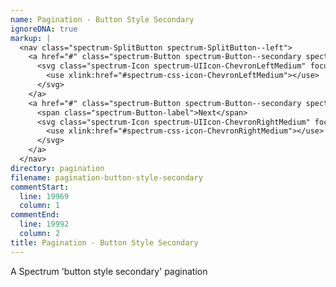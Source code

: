 ```yaml
---
name: Pagination - Button Style Secondary
ignoreDNA: true
markup: |
  <nav class="spectrum-SplitButton spectrum-SplitButton--left">
    <a href="#" class="spectrum-Button spectrum-Button--secondary spectrum-SplitButton-trigger">
      <svg class="spectrum-Icon spectrum-UIIcon-ChevronLeftMedium" focusable="false" aria-hidden="true" aria-label="ChevronLeft">
        <use xlink:href="#spectrum-css-icon-ChevronLeftMedium"></use>
      </svg>
    </a>
    <a href="#" class="spectrum-Button spectrum-Button--secondary spectrum-SplitButton-action">
      <span class="spectrum-Button-label">Next</span>
      <svg class="spectrum-Icon spectrum-UIIcon-ChevronRightMedium" focusable="false" aria-hidden="true" aria-label="ChevronLeft">
        <use xlink:href="#spectrum-css-icon-ChevronRightMedium"></use>
      </svg>
    </a>
  </nav>
directory: pagination
filename: pagination-button-style-secondary
commentStart:
  line: 19969
  column: 1
commentEnd:
  line: 19992
  column: 2
title: Pagination - Button Style Secondary
---
```

A Spectrum 'button style secondary' pagination